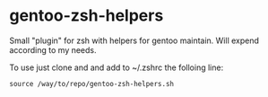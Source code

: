 gentoo-zsh-helpers
==================

Small "plugin" for zsh with helpers for gentoo maintain. Will expend according to my needs. 

To use just clone and and add to ~/.zshrc the folloing line:

```
source /way/to/repo/gentoo-zsh-helpers.sh
```    

